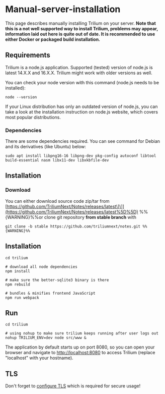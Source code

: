 # Manual-server-installation
This page describes manually installing Trilium on your server. **Note that this is a not well supported way to install Trilium, problems may appear, information laid out here is quite out of date. It is recommended to use either Docker or packaged build installation.**

Requirements
------------

Trilium is a node.js application. Supported (tested) version of node.js is latest 14.X.X and 16.X.X. Trilium might work with older versions as well.

You can check your node version with this command (node.js needs to be installed):

```text-plain
node --version
```

If your Linux distribution has only an outdated version of node.js, you can take a look at the installation instruction on node.js website, which covers most popular distributions.

### Dependencies

There are some dependencies required. You can see command for Debian and its derivatives (like Ubuntu) below:

```text-plain
sudo apt install libpng16-16 libpng-dev pkg-config autoconf libtool build-essential nasm libx11-dev libxkbfile-dev
```

Installation
------------

### Download

You can either download source code zip/tar from [https://github.com/TriliumNext/Notes/releases/latest\]\]](https://github.com/TriliumNext/Notes/releases/latest%5D%5D) %%{WARNING}%%or clone git repository **from stable branch** with

```text-plain
git clone -b stable https://github.com/triliumnext/notes.git %%{WARNING}%%
```

Installation
------------

```text-plain
cd trilium

# download all node dependencies
npm install

# make sure the better-sqlite3 binary is there
npm rebuild

# bundles & minifies frontend JavaScript
npm run webpack
```

Run
---

```text-plain
cd trilium

# using nohup to make sure trilium keeps running after user logs out
nohup TRILIUM_ENV=dev node src/www &
```

The application by default starts up on port 8080, so you can open your browser and navigate to [http://localhost:8080](http://localhost:8080) to access Trilium (replace "localhost" with your hostname).

TLS
---

Don't forget to [configure TLS](tls-configuration.md) which is required for secure usage!
